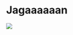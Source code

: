 # Jagaaaaaan

![](https://external-content.duckduckgo.com/iu/?u=https%3A%2F%2Ftse2.mm.bing.net%2Fth%3Fid%3DOIP.nOmt-4MPMaWyvCngmnvW8AAAAA%26pid%3DApi&f=1)

<!-- Prince Kaizen Namwali -->
